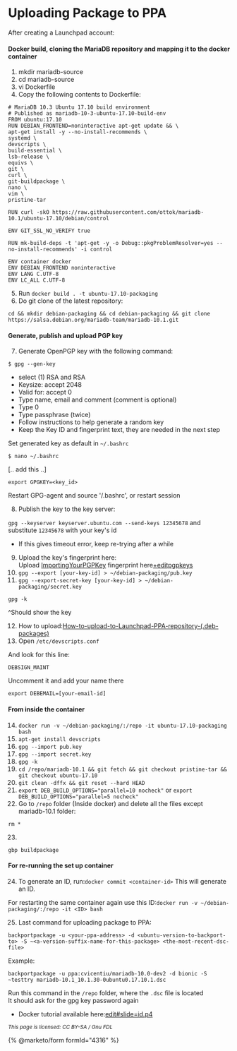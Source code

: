# Uploading Package to PPA

After creating a Launchpad account:

#### Docker build, cloning the MariaDB repository and mapping it to the docker container

1. mkdir mariadb-source
2. cd mariadb-source
3. vi Dockerfile
4. Copy the following contents to Dockerfile:

```
# MariaDB 10.3 Ubuntu 17.10 build environment
# Published as mariadb-10-3-ubuntu-17.10-build-env
FROM ubuntu:17.10
RUN DEBIAN_FRONTEND=noninteractive apt-get update && \
apt-get install -y --no-install-recommends \
systemd \
devscripts \
build-essential \
lsb-release \
equivs \
git \
curl \
git-buildpackage \
nano \
vim \
pristine-tar

RUN curl -skO https://raw.githubusercontent.com/ottok/mariadb-10.1/ubuntu-17.10/debian/control

ENV GIT_SSL_NO_VERIFY true

RUN mk-build-deps -t 'apt-get -y -o Debug::pkgProblemResolver=yes --no-install-recommends' -i control

ENV container docker
ENV DEBIAN_FRONTEND noninteractive
ENV LANG C.UTF-8
ENV LC_ALL C.UTF-8
```

5. Run `docker build . -t ubuntu-17.10-packaging`
6. Do git clone of the latest repository:

`cd && mkdir debian-packaging && cd debian-packaging && git clone https://salsa.debian.org/mariadb-team/mariadb-10.1.git`

#### Generate, publish and upload PGP key

7. Generate OpenPGP key with the following command:

`$ gpg --gen-key`

* select (1) RSA and RSA
* Keysize: accept 2048
* Valid for: accept 0
* Type name, email and comment (comment is optional)
* Type 0
* Type passphrase (twice)
* Follow instructions to help generate a random key
* Keep the Key ID and fingerprint text, they are needed in the next step

Set generated key as default in `~/.bashrc`

`$ nano ~/.bashrc`

\[.. add this ..]

`export GPGKEY=<key_id>`

Restart GPG-agent and source '/.bashrc', or restart session

8. Publish the key to the key server:

`gpg --keyserver keyserver.ubuntu.com --send-keys 12345678` and substitute `12345678` with your key's id

* If this gives timeout error, keep re-trying after a while

9. Upload the key's fingerprint here:\
   Upload [ImportingYourPGPKey](https://help.launchpad.net/YourAccount/ImportingYourPGPKey) fingerprint here[+editpgpkeys](https://launchpad.net/~rsurve/+editpgpkeys)
10. `gpg --export [your-key-id] > ~/debian-packaging/pub.key`
11. `gpg --export-secret-key [your-key-id] > ~/debian-packaging/secret.key`

`gpg -k`

^Should show the key

12. How to upload:[How-to-upload-to-Launchpad-PPA-repository-(.deb-packages)](https://github.com/exelearning/iteexe/wiki/How-to-upload-to-Launchpad-PPA-repository-\(.deb-packages\))
13. Open `/etc/devscripts.conf`

And look for this line:

`DEBSIGN_MAINT`

Uncomment it and add your name there

`export DEBEMAIL=[your-email-id]`

#### From inside the container

14. `docker run -v ~/debian-packaging/:/repo -it ubuntu-17.10-packaging bash`
15. `apt-get install devscripts`
16. `gpg --import pub.key`
17. `gpg --import secret.key`
18. `gpg -k`
19. `cd /repo/mariadb-10.1 && git fetch && git checkout pristine-tar && git checkout ubuntu-17.10`
20. `git clean -dffx && git reset --hard HEAD`
21. `export DEB_BUILD_OPTIONS="parallel=10 nocheck"` or `export DEB_BUILD_OPTIONS="parallel=5 nocheck"`
22. Go to `/repo` folder (Inside docker) and delete all the files except mariadb-10.1 folder:

`rm *`

23.

`gbp buildpackage`

#### For re-running the set up container

24. To generate an ID, run:`docker commit <container-id>` This will generate an ID.

For restarting the same container again use this ID:`docker run -v ~/debian-packaging/:/repo -it <ID> bash`

25. Last command for uploading package to PPA:

`backportpackage -u <your-ppa-address> -d <ubuntu-version-to-backport-to> -S ~<a-version-suffix-name-for-this-package> <the-most-recent-dsc-file>`

Example:

`backportpackage -u ppa:cvicentiu/mariadb-10.0-dev2 -d bionic -S ~testtry mariadb-10.1_10.1.30-0ubuntu0.17.10.1.dsc`

Run this command in the `/repo` folder, where the `.dsc` file is located\
It should ask for the gpg key password again

* Docker tutorial available here:[edit#slide=id.p4](https://docs.google.com/presentation/d/1euJrK7MJ9QRvwW33iwESIEo5Dyi7JWExIKFrISktFao/edit#slide=id.p4)

<sub>_This page is licensed: CC BY-SA / Gnu FDL_</sub>

{% @marketo/form formId="4316" %}
